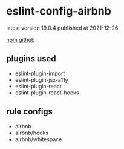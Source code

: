 # eslint-config-airbnb

latest version 19.0.4 published at 2021-12-26

[npm](https://www.npmjs.com/package/eslint-config-airbnb)
[github](https://github.com/airbnb/javascript/tree/master/packages/eslint-config-airbnb)

## plugins used

- eslint-plugin-import
- eslint-plugin-jsx-a11y
- eslint-plugin-react
- eslint-plugin-react-hooks

## rule configs

- airbnb
- airbnb/hooks
- airbnb/whitespace
